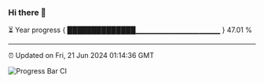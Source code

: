 ### Hi there 👋

⏳ Year progress { ██████████████▁▁▁▁▁▁▁▁▁▁▁▁▁▁▁▁ } 47.01 %

---

⏰ Updated on Fri, 21 Jun 2024 01:14:36 GMT

![Progress Bar CI](https://github.com/liununu/liununu/workflows/Progress%20Bar%20CI/badge.svg)
